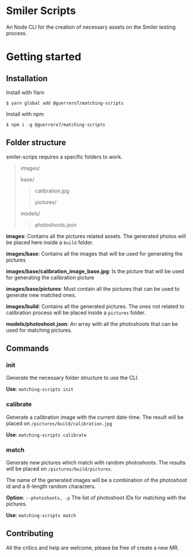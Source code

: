 # Smiler Scripts

An Node CLI for the creation of necessary assets on the Smiler testing process.

# Getting started

## Installation

Install with Yarn

`$ yarn global add @guerrero7/matching-scripts`

Install with npm

`$ npm i -g @guerrero7/matching-scripts`

## Folder structure

smiler-scrips requires a specific folders to work.

> images/
>
> base/
>
> > calibration.jpg
> >
> > pictures/
>
> models/
>
> > photoshoots.json

**images**: Contains all the pictures related assets. The generated photos will be placed here inside a `build` folder.

**images/base**: Contains all the images that will be used for generating the pictures

**images/base/calibration_image_base.jpg**: Is the picture that will be used for generating the calibration picture

**images/base/pictures**: Must contain all the pictures that can be used to generate new matched ones.

**images/build**: Contains all the generated pictures. The ones not related to calibration process will be placed inside a `pictures` folder.

**models/photoshoot.json**: An array with all the photoshoots that can be used for matching pictures.

## Commands

### init

Generate the necessary folder structure to use the CLI.

**Use**: `matching-scripts init`

### calibrate

Generate a calibration image with the current date-time. The result will be placed on `/pictures/build/calibration.jpg`

**Use**: `matching-scripts calibrate`

### match

Generate new pictures which match with random photoshoots. The results will be placed on `/pictures/build/pictures`.

The name of the generated images will be a combination of the photoshoot id and a 6-length random characters.

**Option**: `--photoshoots, -p` The list of photoshoot IDs for matching with the pictures.

**Use**: `matching-scripts match`

## Contributing

All the critics and help are welcome, please be free of create a new MR.
